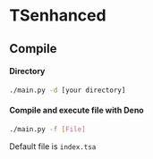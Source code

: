 # TSenhanced
## Compile
#### Directory
```bash
./main.py -d [your directory]
```
#### Compile and execute file with Deno
```bash
./main.py -f [File]
```
Default file is ```index.tsa```